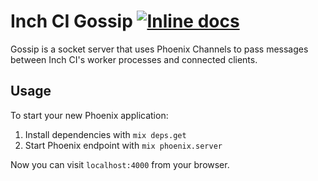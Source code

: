 # Inch CI Gossip [![Inline docs](http://inch-ci.org/github/inch-ci/inch_ci-gossip.svg?branch=master)](http://inch-ci.org/github/inch-ci/inch_ci-gossip)

Gossip is a socket server that uses Phoenix Channels to pass messages between Inch CI's worker processes and connected clients.


## Usage

To start your new Phoenix application:

1. Install dependencies with `mix deps.get`
2. Start Phoenix endpoint with `mix phoenix.server`

Now you can visit `localhost:4000` from your browser.
